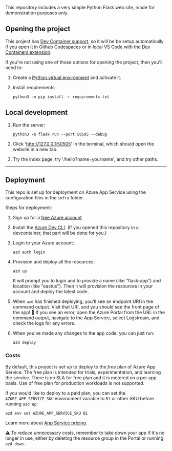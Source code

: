 This repository includes a very simple Python Flask web site, made for demonstration purposes only.

## Opening the project

This project has [Dev Container support](https://code.visualstudio.com/docs/devcontainers/containers), so it will be be setup automatically if you open it in Github Codespaces or in local VS Code with the [Dev Containers extension](https://marketplace.visualstudio.com/items?itemName=ms-vscode-remote.remote-containers).

If you're not using one of those options for opening the project, then you'll need to:

1. Create a [Python virtual environment](https://docs.python.org/3/tutorial/venv.html#creating-virtual-environments) and activate it.

2. Install requirements:

    ```shell
    python3 -m pip install -r requirements.txt
    ```

## Local development

1. Run the server:

    ```console
    python3 -m flask run --port 50505 --debug
    ```

2. Click 'http://127.0.0.1:50505' in the terminal, which should open the website in a new tab.
3. Try the index page, try '/hello?name=yourname', and try other paths.

---

## Deployment

This repo is set up for deployment on Azure App Service using the configuration files in the `infra` folder.

Steps for deployment:

1. Sign up for a [free Azure account](https://azure.microsoft.com/free/)
2. Install the [Azure Dev CLI](https://learn.microsoft.com/azure/developer/azure-developer-cli/install-azd). (If you opened this repository in a devcontainer, that part will be done for you.)
3. Login to your Azure account:

    ```shell
    azd auth login
    ```

4. Provision and deploy all the resources:

    ```shell
    azd up
    ```

    It will prompt you to login and to provide a name (like "flask-app") and location (like "eastus"). Then it will provision the resources in your account and deploy the latest code.

5. When `azd` has finished deploying, you'll see an endpoint URI in the command output. Visit that URI, and you should see the front page of the app! 🎉 If you see an error, open the Azure Portal from the URL in the command output, navigate to the App Service, select Logstream, and check the logs for any errors.

6. When you've made any changes to the app code, you can just run:

    ```shell
    azd deploy
    ```

### Costs

By default, this project is set up to deploy to the *free* plan of Azure App Service.
The free plan is intended for trials, experimentation, and learning the service. There is no SLA for free plan and it is metered on a per app basis. Use of free plan for production workloads is not supported.

If you would like to deploy to a paid plan, you can set the `AZURE_APP_SERVICE_SKU` environment variable to `B1` or other SKU before running `azd up`:

```shell
azd env set AZURE_APP_SERVICE_SKU B1
```

Learn more about [App Service pricing](https://azure.microsoft.com/pricing/details/app-service/linux/).

⚠️ To reduce unnecessary costs, remember to take down your app if it's no longer in use,
either by deleting the resource group in the Portal or running `azd down`.